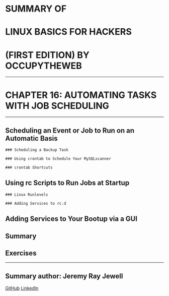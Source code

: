 # SUMMARY OF 
# **LINUX BASICS FOR HACKERS** 
# (FIRST EDITION) BY OCCUPYTHEWEB

---

# CHAPTER 16: AUTOMATING TASKS WITH JOB SCHEDULING

---

## Scheduling an Event or Job to Run on an Automatic Basis

	### Scheduling a Backup Task

	### Using crontab to Schedule Your MySQLscanner

	### crontab Shortcuts

## Using rc Scripts to Run Jobs at Startup

	### Linux Runlevels

	### Adding Services to rc.d

## Adding Services to Your Bootup via a GUI

## Summary
	
## Exercises

---

## Summary author: **Jeremy Ray Jewell**
[GitHub](https://github.com/jeremyrayjewell)
[LinkedIn](https://www.linkedin.com/in/jeremyrayjewell)
